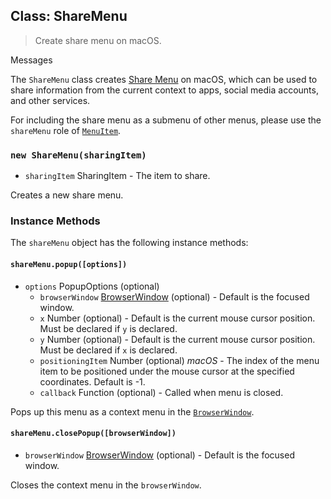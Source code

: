 ## Class: ShareMenu

> Create share menu on macOS.

Messages

The `ShareMenu` class creates [Share Menu][share-menu] on macOS, which can be used to share information from the current context to apps, social media accounts, and other services.

For including the share menu as a submenu of other menus, please use the `shareMenu` role of [`MenuItem`](menu-item.md).

### `new ShareMenu(sharingItem)`

* `sharingItem` SharingItem - The item to share.

Creates a new share menu.

### Instance Methods

The `shareMenu` object has the following instance methods:

#### `shareMenu.popup([options])`

* `options` PopupOptions (optional)
  * `browserWindow` [BrowserWindow](browser-window.md) (optional) - Default is the focused window.
  * `x` Number (optional) - Default is the current mouse cursor position. Must be declared if `y` is declared.
  * `y` Number (optional) - Default is the current mouse cursor position. Must be declared if `x` is declared.
  * `positioningItem` Number (optional) _macOS_ - The index of the menu item to be positioned under the mouse cursor at the specified coordinates. Default is -1.
  * `callback` Function (optional) - Called when menu is closed.

Pops up this menu as a context menu in the [`BrowserWindow`](browser-window.md).

#### `shareMenu.closePopup([browserWindow])`

* `browserWindow` [BrowserWindow](browser-window.md) (optional) - Default is the focused window.

Closes the context menu in the `browserWindow`.

[share-menu]: https://developer.apple.com/design/human-interface-guidelines/macos/extensions/share-extensions/
